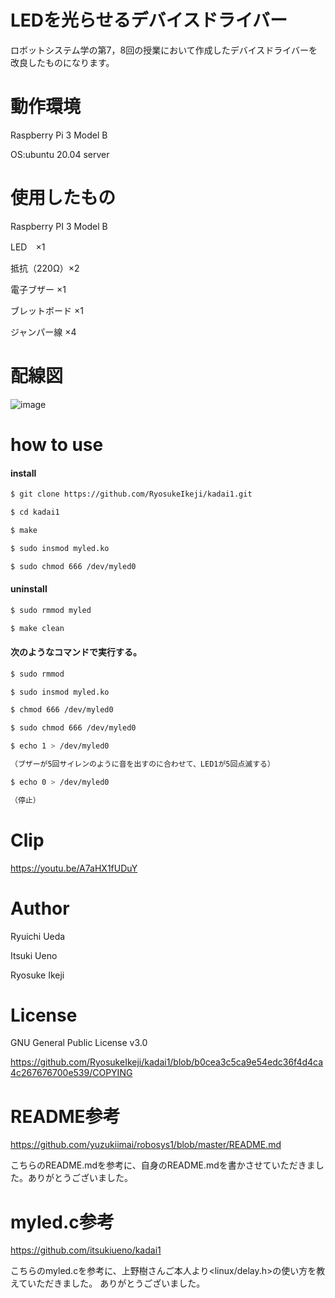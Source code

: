 # LEDを光らせるデバイスドライバー

ロボットシステム学の第7，8回の授業において作成したデバイスドライバーを改良したものになります。

# 動作環境

Raspberry Pi 3 Model B

OS:ubuntu 20.04 server

# 使用したもの

Raspberry PI 3 Model B

LED　×1

抵抗（220Ω）×2

電子ブザー ×1

ブレットボード ×1

ジャンパー線 ×4

# 配線図
![image](https://user-images.githubusercontent.com/95861309/146193888-ae945a6c-af1d-40bd-85cd-33030c5dcf5a.png)

# how to use

#### install
```bash
$ git clone https://github.com/RyosukeIkeji/kadai1.git

$ cd kadai1

$ make

$ sudo insmod myled.ko

$ sudo chmod 666 /dev/myled0
```
#### uninstall
```bash
$ sudo rmmod myled

$ make clean
```
#### 次のようなコマンドで実行する。
```bash
$ sudo rmmod

$ sudo insmod myled.ko

$ chmod 666 /dev/myled0

$ sudo chmod 666 /dev/myled0

$ echo 1 > /dev/myled0

（ブザーが5回サイレンのように音を出すのに合わせて、LED1が5回点滅する）

$ echo 0 > /dev/myled0

（停止）
```
# Clip

https://youtu.be/A7aHX1fUDuY

# Author

Ryuichi Ueda 

Itsuki Ueno 

Ryosuke Ikeji


# License

GNU General Public License v3.0

https://github.com/RyosukeIkeji/kadai1/blob/b0cea3c5ca9e54edc36f4d4ca4c267676700e539/COPYING


#  README参考

https://github.com/yuzukiimai/robosys1/blob/master/README.md

こちらのREADME.mdを参考に、自身のREADME.mdを書かさせていただきました。ありがとうございました。

# myled.c参考 

https://github.com/itsukiueno/kadai1

こちらのmyled.cを参考に、上野樹さんご本人より<linux/delay.h>の使い方を教えていただきました。
ありがとうございました。






